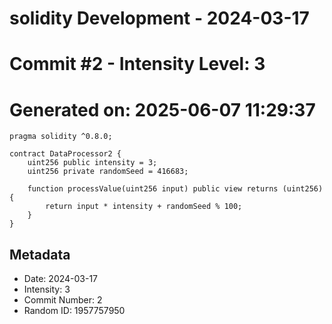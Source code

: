 ﻿# solidity Development - 2024-03-17
# Commit #2 - Intensity Level: 3
# Generated on: 2025-06-07 11:29:37
```solidity
pragma solidity ^0.8.0;

contract DataProcessor2 {
    uint256 public intensity = 3;
    uint256 private randomSeed = 416683;

    function processValue(uint256 input) public view returns (uint256) {
        return input * intensity + randomSeed % 100;
    }
}
```
## Metadata
- Date: 2024-03-17
- Intensity: 3
- Commit Number: 2
- Random ID: 1957757950
